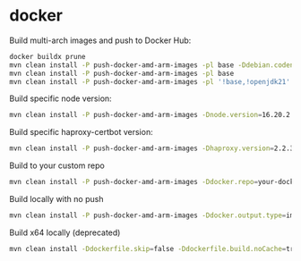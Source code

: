 # docker

Build multi-arch images and push to Docker Hub:
```bash
docker buildx prune
mvn clean install -P push-docker-amd-arm-images -pl base -Ddebian.codename=bullseye-slim
mvn clean install -P push-docker-amd-arm-images -pl base
mvn clean install -P push-docker-amd-arm-images -pl '!base,!openjdk21'
```

Build specific node version:
```bash
mvn clean install -P push-docker-amd-arm-images -Dnode.version=16.20.2
```

Build specific haproxy-certbot version:
```bash
mvn clean install -P push-docker-amd-arm-images -Dhaproxy.version=2.2.33
```

Build to your custom repo
```bash
mvn clean install -P push-docker-amd-arm-images -Ddocker.repo=your-docker-repo
```

Build locally with no push
```bash
mvn clean install -P push-docker-amd-arm-images -Ddocker.output.type=image
```

Build x64 locally (deprecated)
```bash
mvn clean install -Ddockerfile.skip=false -Ddockerfile.build.noCache=true
```
